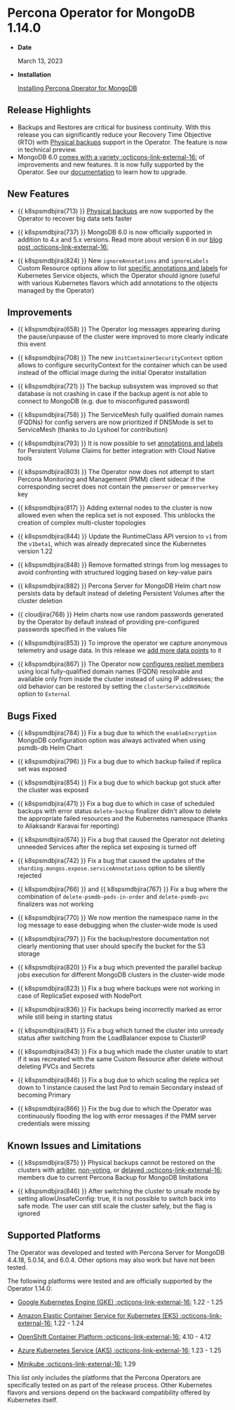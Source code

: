 # Percona Operator for MongoDB 1.14.0

* **Date**

    March 13, 2023

* **Installation**

    [Installing Percona Operator for MongoDB](../quickstart.md)

## Release Highlights

* Backups and Restores are critical for business continuity. With this release you can significantly reduce your Recovery Time Objective (RTO) with [Physical backups](../backups.md#backup-types) support in the Operator. The feature is now in technical preview.
* MongoDB 6.0 [comes with a variety :octicons-link-external-16:](https://www.percona.com/blog/mongodb-6-0-should-you-upgrade-now/) of improvements and new features. It is now fully supported by the Operator. See our [documentation](../update-major.md#) to learn how to upgrade.

## New Features

* {{ k8spsmdbjira(713) }} [Physical backups](../backups.md#backup-types) are now supported by the Operator to recover big data sets faster

* {{ k8spsmdbjira(737) }} MongoDB 6.0 is now officially supported in addition to 4.x and 5.x versions. Read more about version 6 in our [blog post :octicons-link-external-16:](https://www.percona.com/blog/mongodb-6-0-should-you-upgrade-now/)

* {{ k8spsmdbjira(824) }} New `ignoreAnnotations` and `ignoreLabels` Custom Resource options allow to list [specific annotations and labels](../annotations.md) for Kubernetes Service objects, which the Operator should ignore (useful with various Kubernetes flavors which add annotations to the objects managed by the Operator)

## Improvements

* {{ k8spsmdbjira(658) }} The Operator log messages appearing during the pause/unpause of the cluster were improved to more clearly indicate this event

* {{ k8spsmdbjira(708) }} The new `initContainerSecurityContext` option allows to configure securityContext for the container which can be used instead of the official image during the initial Operator installation

* {{ k8spsmdbjira(721) }} The backup subsystem was improved so that database is not crashing in case if the backup agent is not able to connect to MongoDB (e.g. due to misconfigured password)

* {{ k8spsmdbjira(758) }} The ServiceMesh fully qualified domain names (FQDNs) for config servers are now prioritized if DNSMode is set to ServiceMesh (thanks to Jo Lyshoel for contribution)

* {{ k8spsmdbjira(793) }} It is now possible to set [annotations and labels](../annotations.md) for Persistent Volume Claims for better integration with Cloud Native tools

* {{ k8spsmdbjira(803) }} The Operator now does not attempt to start Percona Monitoring and Management (PMM) client sidecar if the corresponding secret does not contain the `pmmserver` or `pmmserverkey` key

* {{ k8spsmdbjira(817) }} Adding external nodes to the cluster is now allowed even when the replica set is not exposed. This unblocks the creation of complex multi-cluster topologies

* {{ k8spsmdbjira(844) }} Update the RuntimeClass API version to `v1` from the `v1beta1`, which was already deprecated since the Kubernetes  version 1.22

* {{ k8spsmdbjira(848) }} Remove formatted strings from log messages to avoid confronting with structured logging based on key-value pairs

* {{ k8spsmdbjira(882) }} Percona Server for MongoDB Helm chart now persists data by default instead of deleting Persistent Volumes after the cluster deletion

* {{ cloudjira(768) }} Helm charts now use random passwords generated by the Operator by default instead of providing pre-configured passwords specified in the values file

* {{ k8spsmdbjira(853) }} To improve the operator we capture  anonymous telemetry and usage data. In this release we [add more data points](../telemetry.md) to it

* {{ k8spsmdbjira(867) }} The Operator now [configures replset members](../expose.md#controlling-hostnames-in-replset-configuration) using local fully-qualified domain names (FQDN) resolvable and available only from inside the cluster instead of using IP addresses; the old behavior can be restored by setting the `clusterServiceDNSMode` option to `External`

## Bugs Fixed

* {{ k8spsmdbjira(784) }} Fix a bug due to which the `enableEncryption` MongoDB configuration option was always activated when using psmdb-db Helm Chart

* {{ k8spsmdbjira(796) }} Fix a bug due to which backup failed if replica set was exposed

* {{ k8spsmdbjira(854) }} Fix a bug due to which backup got stuck after the cluster was exposed

* {{ k8spsmdbjira(471) }} Fix a bug due to which in case of scheduled backups with error status `delete-backup` finalizer didn't allow to delete the appropriate failed resources and the Kubernetes namespace (thanks to Aliaksandr Karavai for reporting)

* {{ k8spsmdbjira(674) }} Fix a bug that caused the Operator not deleting unneeded Services after the replica set exposing is turned off

* {{ k8spsmdbjira(742) }} Fix a bug that caused the updates of the `sharding.mongos.expose.serviceAnnotations` option to be silently rejected

* {{ k8spsmdbjira(766) }} and {{ k8spsmdbjira(767) }}  Fix a bug where the combination of `delete-psmdb-pods-in-order` and `delete-psmdb-pvc` finalizers was not working

* {{ k8spsmdbjira(770) }} We now mention the namespace name in the log message to ease debugging when the cluster-wide mode is used

* {{ k8spsmdbjira(797) }} Fix the backup/restore documentation not clearly mentioning that user should specify the bucket for the S3 storage

* {{ k8spsmdbjira(820) }} Fix a bug which prevented the parallel backup jobs execution for different MongoDB clusters in the cluster-wide mode
 
* {{ k8spsmdbjira(823) }} Fix a bug where backups were not working in case of ReplicaSet exposed with NodePort
 
* {{ k8spsmdbjira(836) }} Fix backups being incorrectly marked as error while still being in starting status
 
* {{ k8spsmdbjira(841) }} Fix a bug which turned the cluster into unready status after switching from the LoadBalancer expose to ClusterIP
 
* {{ k8spsmdbjira(843) }} Fix a bug which made the cluster unable to start if it was recreated with the same Custom Resource after delete without deleting PVCs and Secrets

* {{ k8spsmdbjira(846) }} Fix a bug due to which scaling the replica set down to 1 instance caused the last Pod to remain Secondary instead of becoming Primary
 
* {{ k8spsmdbjira(866) }} Fix the bug due to which the Operator was continuously flooding the log with error messages if the PMM server credentials were missing

## Known Issues and Limitations

* {{ k8spsmdbjira(875) }} Physical backups cannot be restored on the clusters with [arbiter](../arbiter.md#arbiter-nodes), [non-voting](../arbiter.md#non-voting-nodes), or [delayed :octicons-link-external-16:](https://www.mongodb.com/docs/v6.0/core/replica-set-delayed-member/) members due to current Percona Backup for MongoDB limitations

* {{ k8spsmdbjira(846) }} After switching the cluster to unsafe mode by setting allowUnsafeConfig: true, it is not possible to switch back into safe mode. The user can still scale the cluster safely, but the flag is ignored

## Supported Platforms

The Operator was developed and tested with Percona Server for MongoDB 4.4.18, 5.0.14, and 6.0.4. Other options may also work but have not been tested.

The following platforms were tested and are officially supported by the Operator 1.14.0:

* [Google Kubernetes Engine (GKE) :octicons-link-external-16:](https://cloud.google.com/kubernetes-engine) 1.22 - 1.25

* [Amazon Elastic Container Service for Kubernetes (EKS) :octicons-link-external-16:](https://aws.amazon.com) 1.22 - 1.24

* [OpenShift Container Platform :octicons-link-external-16:](https://www.redhat.com/en/technologies/cloud-computing/openshift) 4.10 - 4.12

* [Azure Kubernetes Service (AKS) :octicons-link-external-16:](https://azure.microsoft.com/en-us/services/kubernetes-service/) 1.23 - 1.25

* [Minikube :octicons-link-external-16:](https://github.com/kubernetes/minikube) 1.29

This list only includes the platforms that the Percona Operators are specifically tested on as part of the release process. Other Kubernetes flavors and versions depend on the backward compatibility offered by Kubernetes itself.
